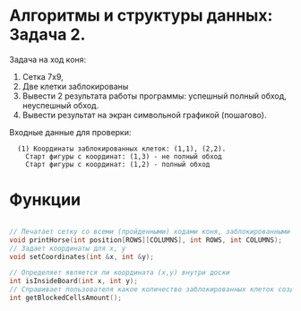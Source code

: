 # Алгоритмы и структуры данных: Задача 2.

Задача на ход коня:
1. Сетка 7х9,
2. Две клетки заблокированы
3. Вывести 2 результата работы программы: успешный полный обход, неуспешный обход.
4. Вывести результат на экран символьной графикой (пошагово).

Входные данные для проверки:

```
  (1) Координаты заблокированных клеток: (1,1), (2,2).
    Старт фигуры с координат: (1,3) - не полный обход
    Старт фигуры с координат: (1,2) - полный обход
```

# Функции

```cpp

// Печатает сетку со всеми (пройденными) ходами коня, заблокированными клетками
void printHorse(int position[ROWS][COLUMNS], int ROWS, int COLUMNS);
// Задает координаты для x, y
void setCoordinates(int &x, int &y);

// Определяет является ли координата (x,y) внутри доски
int isInsideBoard(int x, int y);
// Спрашивает пользователя какое количество заблокированных клеток создать
int getBlockedCellsAmount();

```
